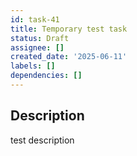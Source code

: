 ```yaml
---
id: task-41
title: Temporary test task
status: Draft
assignee: []
created_date: '2025-06-11'
labels: []
dependencies: []
---
```


## Description

test description
